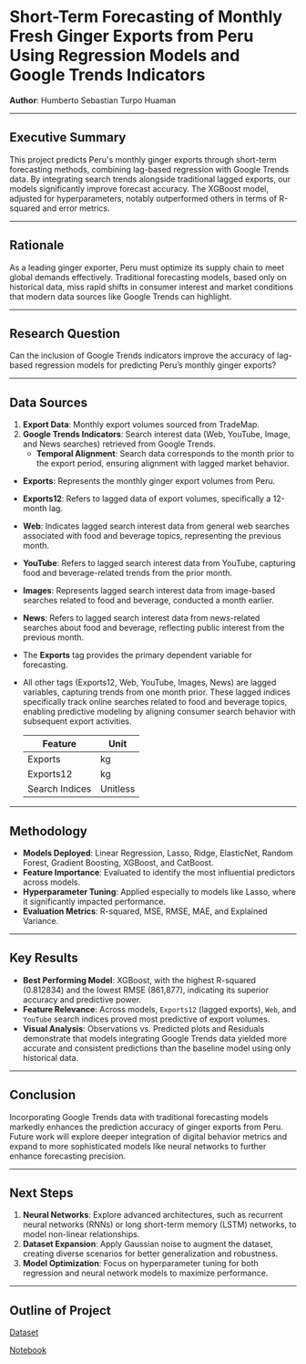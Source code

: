 # **Short-Term Forecasting of Monthly Fresh Ginger Exports from Peru Using Regression Models and Google Trends Indicators**

**Author**: Humberto Sebastian Turpo Huaman

---

## **Executive Summary**
This project predicts Peru's monthly ginger exports through short-term forecasting methods, combining lag-based regression with Google Trends data. By integrating search trends alongside traditional lagged exports, our models significantly improve forecast accuracy. The XGBoost model, adjusted for hyperparameters, notably outperformed others in terms of R-squared and error metrics.

---

## **Rationale**
As a leading ginger exporter, Peru must optimize its supply chain to meet global demands effectively. Traditional forecasting models, based only on historical data, miss rapid shifts in consumer interest and market conditions that modern data sources like Google Trends can highlight.

---

## **Research Question**
Can the inclusion of Google Trends indicators improve the accuracy of lag-based regression models for predicting Peru’s monthly ginger exports?

---

## **Data Sources**
1. **Export Data**: Monthly export volumes sourced from TradeMap.  
2. **Google Trends Indicators**: Search interest data (Web, YouTube, Image, and News searches) retrieved from Google Trends.
   - **Temporal Alignment**: Search data corresponds to the month prior to the export period, ensuring alignment with lagged market behavior.

- **Exports**: Represents the monthly ginger export volumes from Peru.
- **Exports12**: Refers to lagged data of export volumes, specifically a 12-month lag.
- **Web**: Indicates lagged search interest data from general web searches associated with food and beverage topics, representing the previous month.
- **YouTube**: Refers to lagged search interest data from YouTube, capturing food and beverage-related trends from the prior month.
- **Images**: Represents lagged search interest data from image-based searches related to food and beverage, conducted a month earlier.
- **News**: Refers to lagged search interest data from news-related searches about food and beverage, reflecting public interest from the previous month.


- The **Exports** tag provides the primary dependent variable for forecasting.
- All other tags (Exports12, Web, YouTube, Images, News) are lagged variables, capturing trends from one month prior. These lagged indices specifically track online searches related to food and beverage topics, enabling predictive modeling by aligning consumer search behavior with subsequent export activities.


   | Feature             | Unit       |
   |---------------------|------------|
   | Exports             | kg         |
   | Exports12           | kg         |
   | Search Indices      | Unitless   |


---

## **Methodology**
- **Models Deployed**: Linear Regression, Lasso, Ridge, ElasticNet, Random Forest, Gradient Boosting, XGBoost, and CatBoost.
- **Feature Importance**: Evaluated to identify the most influential predictors across models.
- **Hyperparameter Tuning**: Applied especially to models like Lasso, where it significantly impacted performance.
- **Evaluation Metrics**: R-squared, MSE, RMSE, MAE, and Explained Variance.

---

## **Key Results**
- **Best Performing Model**: XGBoost, with the highest R-squared (0.812834) and the lowest RMSE (861,877), indicating its superior accuracy and predictive power.
- **Feature Relevance**: Across models, `Exports12` (lagged exports), `Web`, and `YouTube` search indices proved most predictive of export volumes.
- **Visual Analysis**: Observations vs. Predicted plots and Residuals demonstrate that models integrating Google Trends data yielded more accurate and consistent predictions than the baseline model using only historical data.

---

## **Conclusion**
Incorporating Google Trends data with traditional forecasting models markedly enhances the prediction accuracy of ginger exports from Peru. Future work will explore deeper integration of digital behavior metrics and expand to more sophisticated models like neural networks to further enhance forecasting precision.

---


## **Next Steps**
1. **Neural Networks**: Explore advanced architectures, such as recurrent neural networks (RNNs) or long short-term memory (LSTM) networks, to model non-linear relationships.  
2. **Dataset Expansion**: Apply Gaussian noise to augment the dataset, creating diverse scenarios for better generalization and robustness.  
3. **Model Optimization**: Focus on hyperparameter tuning for both regression and neural network models to maximize performance.

---

## **Outline of Project**
[Dataset](https://github.com/humbertoturpo/CapstoneProject2/tree/main/data)

[Notebook](https://github.com/humbertoturpo/CapstoneProject2/blob/main/CapstoneGinger.ipynb)


